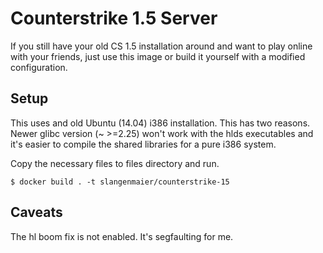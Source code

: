 # Counterstrike 1.5 Server

If you still have your old CS 1.5 installation around and want to play online with your friends, just use this image or build it yourself with a modified configuration.

## Setup

This uses and old Ubuntu (14.04) i386 installation. This has two reasons. Newer glibc version (~ >=2.25) won't work with the hlds executables and it's easier to compile the  shared libraries for a pure i386 system.

Copy the necessary files to files directory and run.

`$ docker build . -t slangenmaier/counterstrike-15`

## Caveats

The hl boom fix is not enabled. It's segfaulting for me.
